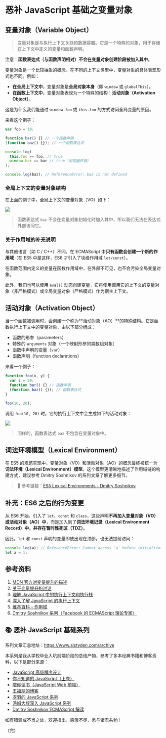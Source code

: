 # 恶补 JavaScript 基础之变量对象

## 变量对象（Variable Object）

> 变量对象是与执行上下文关联的数据容器。它是一个特殊的对象，用于存储在上下文中定义的变量和函数声明。

注意：**函数表达式（与函数声明相对）不会在变量对象创建阶段被加入其中**。

变量对象是一个比较抽象的概念。在不同的上下文类型中，变量对象的具体表现形式也不同。例如：

- **在全局上下文中**，变量对象是**全局对象本身**（即 `window` 或 `globalThis`）。
- **在函数上下文中**，变量对象表现为一个特殊的结构：**活动对象（Activation Object）**。

这是为什么我们能通过 `window.foo` 或 `this.foo` 的方式访问全局变量的原因。

来看这个例子：

```javascript
var foo = 10;

function bar() {} // 一个函数声明
(function baz() {}); // 一个函数表达式

console.log(
  this.foo == foo, // true
  window.bar == bar // true（浏览器环境）
);

console.log(baz); // ReferenceError: baz is not defined
```

### 全局上下文的变量对象结构

在上面的例子中，全局上下文的变量对象（VO）如下：

![](https://lib.sixtyden.com/20210321084752.png)

> 函数表达式 `baz` 不会在变量对象初始化时加入其中，所以我们无法在表达式外部访问它。

### 关于作用域的补充说明

与其他语言（如 C / C++）不同，在 ECMAScript 中**只有函数会创建一个新的作用域**（在 ES5 中是这样，ES6 才引入了块级作用域 `let/const`）。

在函数范围内定义的变量在函数作用域中，在外部不可见，也不会污染全局变量对象。

此外，我们也可以使用 `eval()` 动态创建变量，它将使用调用它的上下文的变量对象（非严格模式）或全局变量对象（严格模式）作为宿主上下文。

## 活动对象（Activation Object）

当一个函数被调用时，会创建一个称为**活动对象（AO）**的特殊结构。它是函数执行上下文中的变量对象，由以下部分组成：

- 函数的形参（parameters）
- 特殊的 `arguments` 对象（一个映射形参的类数组对象）
- 函数中声明的变量（`var`）
- 函数声明（function declarations）

来看一个例子：

```javascript
function foo(x, y) {
  var z = 30;
  function bar() {} // 函数声明
  (function baz() {}); // 函数表达式
}

foo(10, 20);
```

调用 `foo(10, 20)` 时，它的执行上下文中会生成如下的活动对象：

![](https://lib.sixtyden.com/%E5%8F%98%E9%87%8F%E5%AF%B9%E8%B1%A1-%E6%B4%BB%E5%8A%A8%E5%AF%B9%E8%B1%A1%E7%A4%BA%E6%84%8F%E5%9B%BE.jpg)

> 同样的，函数表达式 `baz` 不包含在变量对象中。

## 词法环境模型（Lexical Environment）

在 ES5 的规范实现中，变量对象（VO）和活动对象（AO）的概念最终被统一为**词法环境（Lexical Environment）模型**。这个模型更清晰地描述了作用域链的构建方式，建议参考 Dmitry Soshnikov 的系列文章了解更多细节。

> 📘 参考链接：[ES5 Lexical Environments - Dmitry Soshnikov](http://dmitrysoshnikov.com/ecmascript/es5-chapter-3-2-lexical-environments-ecmascript-implementation/)

## 补充：ES6 之后的行为变更

从 ES6 开始，引入了 `let`、`const` 和 `class`，这些声明**不再加入变量对象（VO）或活动对象（AO）中**，而是加入到了**词法环境记录（Lexical Environment Record）**中，并存在**暂时性死区（TDZ）**。

因此，`let` 和 `const` 声明的变量即使出现在顶部，也无法提前访问：

```javascript
console.log(a); // ReferenceError: Cannot access 'a' before initialization
let a = 1;
```

## 参考资料

1. [MDN 官方对变量提升的描述](https://developer.mozilla.org/en-US/docs/Web/JavaScript/Guide/Grammar_and_Types#Variable_hoisting)
2. [关于变量提升的讨论](https://stackoverflow.com/questions/31219420/are-variables-declared-with-let-or-const-not-hoisted-in-es6#)
3. [理解 JavaScript 中的执行上下文和执行栈](https://juejin.im/post/5ba32171f265da0ab719a6d7)
4. [深入了解 JavaScript 的执行上下文](https://yanhaijing.com/javascript/2014/04/29/what-is-the-execution-context-in-javascript/)
5. [维基百科 - 作用域](https://zh.wikipedia.org/wiki/作用域)
6. [Dmitry Soshnikov 系列（Facebook 的 ECMAScript 理论专家）](http://dmitrysoshnikov.com/ecmascript/javascript-the-core/#execution-context-stack)

## 📚 恶补 JavaScript 基础系列

系列文章汇总地址：<https://www.sixtyden.com/archive>

本系列是我从学校毕业入坑前端阶段的总结产物，参考了多本经典书籍和博客资料，以下是部分来源：

- [JavaScript 高级程序设计](https://book.douban.com/subject/10546125/)
- [你不知道的 JavaScript（上卷）](https://book.douban.com/subject/26351021/)
- [陪你读书（JavaScript Web 前端）](https://www.ximalaya.com/jiaoyu/3740790/)
- [王福朋的博客](https://www.cnblogs.com/wangfupeng1988/tag/javascript/)
- [冴羽的 JavaScript 系列](https://github.com/mqyqingfeng/Blog)
- [汤姆大叔深入 JavaScript 系列](https://www.cnblogs.com/TomXu/archive/2011/12/15/2288411.html)
- [Dmitry Soshnikov ECMAScript 解读](http://dmitrysoshnikov.com/ecmascript/javascript-the-core/)

如有错漏或不当之处，欢迎指出，感激不尽，愿与诸君共勉！

（完）
